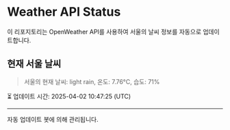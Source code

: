 
# Weather API Status

이 리포지토리는 OpenWeather API를 사용하여 서울의 날씨 정보를 자동으로 업데이트합니다.

## 현재 서울 날씨
> 서울의 현재 날씨: light rain, 온도: 7.76°C, 습도: 71%

⏳ 업데이트 시간: 2025-04-02 10:47:25 (UTC)

---
자동 업데이트 봇에 의해 관리됩니다.
